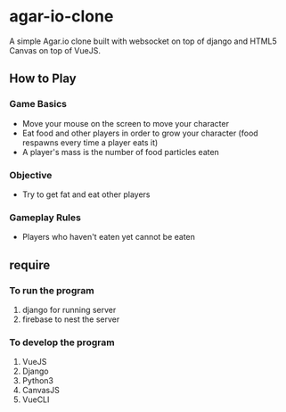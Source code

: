 # agar-io-clone
A simple Agar.io clone built with websocket on top of django and HTML5 Canvas on top of VueJS.
## How to Play
### Game Basics
- Move your mouse on the screen to move your character
- Eat food and other players in order to grow your character (food respawns every time a player eats it)
- A player's mass is the number of food particles eaten
### Objective
- Try to get fat and eat other players
### Gameplay Rules
- Players who haven't eaten yet cannot be eaten

## require
### To run the program
1. django for running server
2. firebase to nest the server
### To develop the program
1. VueJS
2. Django
3. Python3
4. CanvasJS
5. VueCLI
